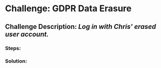 # Challenge: GDPR Data Erasure
## Challenge Description: *Log in with Chris' erased user account.*

### Steps: 


### Solution:

